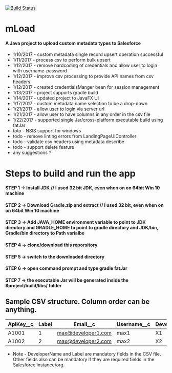 [![Build Status](https://travis-ci.org/shankar-ray/mload.svg?branch=master)](https://travis-ci.org/shankar-ray/mload)

# mLoad

#### A Java project to upload custom metadata types to Salesforce 

* 1/10/2017 - custom metadata single record upsert operation successful
* 1/11/2017 - process csv to perform bulk upsert
* 1/12/2017 - remove hardcoding of credentials and allow user to login with username-password
* 1/12/2017 - improve csv processing to provide API names from csv headers
* 1/12/2017 - created credentialsManger bean for session management
* 1/13/2017 - project supports gradle build
* 1/14/2017 - updated project to JavaFX UI
* 1/17/2017 - custom metadata name selection to be a drop-down
* 1/21/2017 - allow user to login via server url
* 1/21/2017 - allow user to have columns in any order in the csv file
* 1/22/2017 - supported single Jar/cross-platform executable build using fatJar
* toto - NSIS support for windows
* todo - remove linting errors from LandingPageUIController
* todo - validate csv headers using metadata describe
* todo - support delete feature
* any suggestions ?

# Steps to build and run the app
#### STEP 1 -> Install JDK // I used 32 bit JDK, even when on on 64bit Win 10 machine
#### STEP 2 -> Download Gradle.zip and extract // I used 32 bit, even when on on 64bit Win 10 machine
#### STEP 3 -> Add JAVA_HOME environment variable to point to JDK directory and GRADLE_HOME to point to gradle directory and JDK/bin, Gradle/bin directory to Path varialbe
#### STEP 4 -> clone/download this reporsitory
#### STEP 5 -> switch to the downloaded directory
#### STEP 6 -> open command prompt and type gradle fatJar
#### STEP 7 -> the executable Jar will be generated inside the $project/build/libs/ folder

## Sample CSV structure. Column order can be anything.

| ApiKey__c | Label | Email__c           | Username__c | DeveloperName |
|-----------|-------|--------------------|-------------|---------------|
| A1001     | 1     | max@developer1.com | max1        | X1            |
| A1002     | 2     | max@developer2.com | max2        | X2            |

* Note - DeveloperName and Label are mandatory fields in the CSV file. Other fields also can be mandatory if they are required fields in the Salesforce instance/org.
